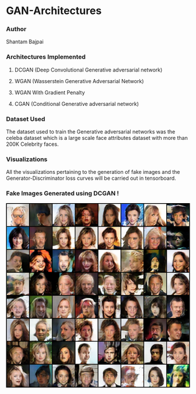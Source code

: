 # GAN-Architectures

### Author
Shantam Bajpai 

### Architectures Implemented
1. DCGAN (Deep Convolutional Generative adversarial network)

2. WGAN (Wasserstein Generative Adversarial Network)

3. WGAN With Gradient Penalty

4. CGAN (Conditional Generative adversarial network)

### Dataset Used
The dataset used to train the Generative adversarial networks was the celeba dataset which is a large scale face attributes dataset with more than 200K Celebrity faces.

### Visualizations

All the visualizations pertaining to the generation of fake images and the Generator-Discriminator loss curves will be carried out in tensorboard.  

### Fake Images Generated using DCGAN !
![Screenshot](DCGAN/Fake_images.png)
